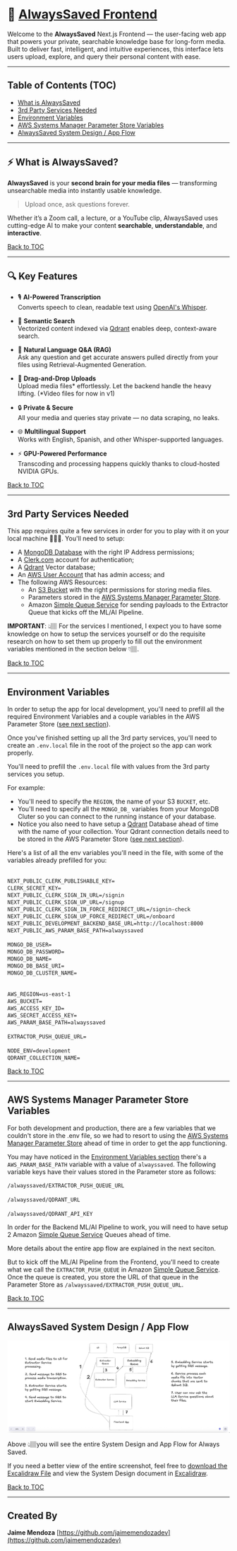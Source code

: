 # 🧠 [AlwaysSaved Frontend](https://github.com/jaimemendozadev/alwayssaved-fe-app)

Welcome to the **AlwaysSaved** Next.js Frontend — the user-facing web app that powers your private, searchable knowledge base for long-form media. Built to deliver fast, intelligent, and intuitive experiences, this interface lets users upload, explore, and query their personal content with ease.

---

## Table of Contents (TOC)

- [What is AlwaysSaved](#-what-is-alwayssaved)
- [3rd Party Services Needed](#3rd-party-services-needed)
- [Environment Variables](#environment-variables)
- [AWS Systems Manager Parameter Store Variables](#aws-systems-manager-parameter-store-variables)
- [AlwaysSaved System Design / App Flow](#alwayssaved-system-design--app-flow)

---

## ⚡ What is AlwaysSaved?

**AlwaysSaved** is your **second brain for your media files** — transforming unsearchable media into instantly usable knowledge.

> Upload once, ask questions forever.

Whether it’s a Zoom call, a lecture, or a YouTube clip, AlwaysSaved uses cutting-edge AI to make your content **searchable**, **understandable**, and **interactive**.

[Back to TOC](#table-of-contents-toc)

---

## 🔍 Key Features

- 🎙️ **AI-Powered Transcription**  
  Converts speech to clean, readable text using [OpenAI's Whisper](https://openai.com/research/whisper).

- 🧠 **Semantic Search**  
  Vectorized content indexed via [Qdrant](https://qdrant.tech/) enables deep, context-aware search.

- 🤖 **Natural Language Q&A (RAG)**  
  Ask any question and get accurate answers pulled directly from your files using Retrieval-Augmented Generation.

- 🚀 **Drag-and-Drop Uploads**  
  Upload media files* effortlessly. Let the backend handle the heavy lifting.
  (*Video files for now in v1)

- 🔒 **Private & Secure**  
  All your media and queries stay private — no data scraping, no leaks.

- 🌐 **Multilingual Support**  
  Works with English, Spanish, and other Whisper-supported languages.

- ⚡ **GPU-Powered Performance**  
  Transcoding and processing happens quickly thanks to cloud-hosted NVIDIA GPUs.


[Back to TOC](#table-of-contents-toc)

---


## 3rd Party Services Needed

This app requires quite a few services in order for you to play with it on your local machine 👩🏽‍💻. You'll need to setup:

- A <a href="https://www.mongodb.com/products/platform/atlas-database" target="_blank">MongoDB Database</a> with the right IP Address permissions;
- A <a href="https://clerk.com/" target="_blank">Clerk.com</a> account for authentication;
- A <a href="https://qdrant.tech/" target="_blank">Qdrant</a> Vector database;
- An <a href="https://aws.amazon.com/" target="_blank">AWS User Account</a> that has admin access; and
- The following AWS Resources: 
  - An <a href="https://aws.amazon.com/s3/" target="_blank">S3 Bucket</a> with the right permissions for storing media files.
  - Parameters stored in the <a href="https://aws.amazon.com/systems-manager/" target="_blank">AWS Systems Manager Parameter Store</a>.
  - Amazon <a href = "https://aws.amazon.com/sqs/" target="_blank">Simple Queue Service</a> for sending payloads to the Extractor Queue that kicks off the ML/AI Pipeline.

<strong>IMPORTANT</strong>: 👆🏽 For the services I mentioned, I expect you to have some knowledge on how to setup the services yourself or do the requisite research on how to set them up properly to fill out the environment variables mentioned in the section below 👇🏽.

[Back to TOC](#table-of-contents-toc)

---


## Environment Variables

In order to setup the app for local development, you'll need to prefill all the required Environment Variables and a couple variables in the AWS Parameter Store (<a href="#aws-systems-manager-parameter-store-variables">see next section</a>).

Once you've finished setting up all the 3rd party services, you'll need to create an `.env.local` file in the root of the project so the app can work properly.

You'll need to prefill the `.env.local` file with values from the 3rd party services you setup.

For example:

- You'll need to specify the `REGION`, the name of your S3 `BUCKET`, etc.
- You'll need to specify all the `MONGO_DB_` variables from your MongoDB Cluter so you can connect to the running instance of your database.
- Notice you also need to have setup a <a href="https://qdrant.tech/" target="_blank">Qdrant</a> Database ahead of time with the name of your collection. Your Qdrant connection details need to be stored in the AWS Parameter Store (<a href="#aws-systems-manager-parameter-store-variables">see next section</a>).

Here's a list of all the env variables you'll need in the file, with some of the variables already prefilled for you:

```

NEXT_PUBLIC_CLERK_PUBLISHABLE_KEY=
CLERK_SECRET_KEY=
NEXT_PUBLIC_CLERK_SIGN_IN_URL=/signin
NEXT_PUBLIC_CLERK_SIGN_UP_URL=/signup
NEXT_PUBLIC_CLERK_SIGN_IN_FORCE_REDIRECT_URL=/signin-check
NEXT_PUBLIC_CLERK_SIGN_UP_FORCE_REDIRECT_URL=/onboard
NEXT_PUBLIC_DEVELOPMENT_BACKEND_BASE_URL=http://localhost:8000
NEXT_PUBLIC_AWS_PARAM_BASE_PATH=alwayssaved

MONGO_DB_USER=
MONGO_DB_PASSWORD=
MONGO_DB_NAME=
MONGO_DB_BASE_URI=
MONGO_DB_CLUSTER_NAME=


AWS_REGION=us-east-1
AWS_BUCKET=
AWS_ACCESS_KEY_ID=
AWS_SECRET_ACCESS_KEY=
AWS_PARAM_BASE_PATH=alwayssaved

EXTRACTOR_PUSH_QUEUE_URL=

NODE_ENV=development
QDRANT_COLLECTION_NAME=

```

[Back to TOC](#table-of-contents-toc)


---


## AWS Systems Manager Parameter Store Variables

For both development and production, there are a few variables that we couldn't store in the .env file, so we had to resort to using the <a href="https://aws.amazon.com/systems-manager/" target="_blank">AWS Systems Manager Parameter Store</a> ahead of time in order to get the app functioning. 

You may have noticed in the <a href="#environment-variables">Environment Variables section</a> there's a `AWS_PARAM_BASE_PATH` variable with a value of `alwayssaved`. The following variable keys have their values stored in the Parameter store as follows:

```
/alwayssaved/EXTRACTOR_PUSH_QUEUE_URL

/alwayssaved/QDRANT_URL

/alwayssaved/QDRANT_API_KEY
```

In order for the Backend ML/AI Pipeline to work, you will need to have setup 2 Amazon <a href = "https://aws.amazon.com/sqs/" target="_blank">Simple Queue Service</a> Queues ahead of time.

More details about the entire app flow are explained in the next seciton. 

But to kick off the ML/AI Pipeline from the Frontend, you'll need to create what we call the `EXTRACTOR_PUSH_QUEUE` in Amazon <a href = "https://aws.amazon.com/sqs/" target="_blank">Simple Queue Service</a>. Once the queue is created, you store the URL of that queue in the Parameter Store as `/alwayssaved/EXTRACTOR_PUSH_QUEUE_URL`.


[Back to TOC](#table-of-contents-toc)

---

## AlwaysSaved System Design / App Flow

<img src="./README/alwayssaved-system-design.png" alt="Screenshot of AlwaysSaved System Design and App Flow" />

Above 👆🏽you will see the entire System Design and App Flow for Always Saved.

If you need a better view of the entire screenshot, feel free to <a href="./README/alwayssaved-system-design.excalidraw" download="alwayssaved-system-design.excalidraw">download the Excalidraw File</a> and view the System Design document in <a href="https://excalidraw.com/" target="_blank">Excalidraw</a>.


[Back to TOC](#table-of-contents-toc)

---

## Created By

**Jaime Mendoza**
[https://github.com/jaimemendozadev](https://github.com/jaimemendozadev)